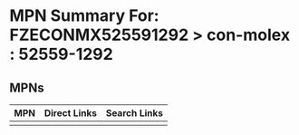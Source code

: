 



# MPN Summary For: FZECONMX525591292 > con-molex : 52559-1292

## MPNs
  

|MPN|Direct Links|Search Links|
| :--- | :--- | :--- |
||||
